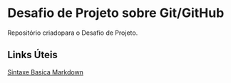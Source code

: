 # Desafio de Projeto sobre Git/GitHub
Repositório criadopara o Desafio de Projeto.

## Links Úteis
[Sintaxe Basica Markdown](https://markdown.net.br/sintaxe-basica/)
